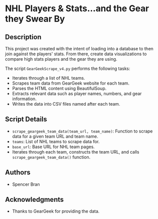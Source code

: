 # NHL Players & Stats...and the Gear they Swear By

## Description

This project was created with the intent of loading into a database to then join against the players' stats. From there, create data visualizations to compare high stats players and the gear they are using.

The script `GearGeekScrape_v4.py` performs the following tasks:

- Iterates through a list of NHL teams.
- Scrapes team data from GearGeek website for each team.
- Parses the HTML content using BeautifulSoup.
- Extracts relevant data such as player names, numbers, and gear information.
- Writes the data into CSV files named after each team.

## Script Details

- `scrape_geargeek_team_data(team_url, team_name)`: Function to scrape data for a given team URL and team name.
- `teams`: List of NHL teams to scrape data for.
- `base_url`: Base URL for NHL team pages.
- Iterates through each team, constructs the team URL, and calls `scrape_geargeek_team_data()` function.

## Authors

- Spencer Bran

## Acknowledgments

- Thanks to GearGeek for providing the data.

